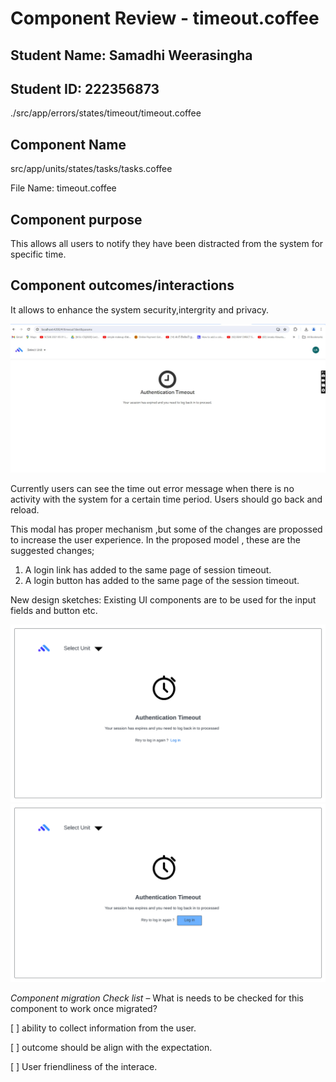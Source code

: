 # Component Review - timeout.coffee

## Student Name: Samadhi Weerasingha

## Student ID: 222356873

./src/app/errors/states/timeout/timeout.coffee
## Component Name

src/app/units/states/tasks/tasks.coffee

File Name: timeout.coffee

## Component purpose

This allows all users to notify they have been distracted from the system for specific time.

## Component outcomes/interactions

It allows to enhance the system security,intergrity and privacy.

![existing modal](Resources/excistingmodel.jpeg)

Currently users can see the time out error message when there is no activity with the system for a certain time period. Users should go back and reload.

This modal has proper mechanism ,but some of the changes are propossed to increase the user experience.
In the proposed model , these are the suggested changes;

1. A login link has added to the same page of session timeout.
2. A login button has added to the same page of the session timeout.

New design sketches: Existing UI components are to be used for the input fields and button etc.

![new modal sketch 1](Resources/timeout.coffee_newmodal2.png)
![new modal sketch 2](Resources/timeout.coffee_newmodal1.png)

*Component migration Check list* – What is needs to be checked for this component to work once
migrated?

[ ] ability to collect information from the user.

[ ] outcome should be align with the expectation.

[ ] User friendliness of the interace.